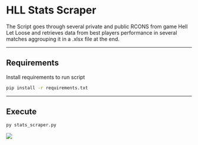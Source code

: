 # HLL Stats Scraper

The Script goes through several private and public RCONS from game Hell Let Loose
and retrieves data from best players performance in several matches aggrouping it 
in a .xlsx file at the end.

---

## Requirements

Install requirements to run script

```sh
pip install -r requirements.txt
```
---

## Execute

```sh
py stats_scraper.py
```

![](https://i.imgur.com/6fiXlzF.png)
